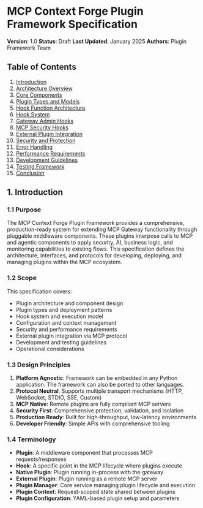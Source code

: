 # MCP Context Forge Plugin Framework Specification

**Version**: 1.0
**Status**: Draft
**Last Updated**: January 2025
**Authors**: Plugin Framework Team
## Table of Contents

1. [Introduction](#introduction)
2. [Architecture Overview](./01-architecture.md)
3. [Core Components](./02-core-components.md)
4. [Plugin Types and Models](./03-plugin-types.md)
5. [Hook Function Architecture](./04-hook-architecture.md)
6. [Hook System](./05-hook-system.md)
7. [Gateway Admin Hooks](./06-gateway-hooks.md)
8. [MCP Security Hooks](./07-security-hooks.md)
9. [External Plugin Integration](./08-external-plugins.md)
10. [Security and Protection](./09-security.md)
11. [Error Handling](./10-error-handling.md)
12. [Performance Requirements](./11-performance.md)
13. [Development Guidelines](./12-development.md)
14. [Testing Framework](./13-testing.md)
15. [Conclusion](./14-conclusion.md)
## 1. Introduction

### 1.1 Purpose

The MCP Context Forge Plugin Framework provides a comprehensive, production-ready system for extending MCP Gateway functionality through pluggable middleware components.  These plugins interpose calls to MCP and agentic components to apply security, AI, business logic, and monitoring capabilities to existing flows. This specification defines the architecture, interfaces, and protocols for developing, deploying, and managing plugins within the MCP ecosystem.

### 1.2 Scope

This specification covers:
- Plugin architecture and component design
- Plugin types and deployment patterns
- Hook system and execution model
- Configuration and context management
- Security and performance requirements
- External plugin integration via MCP protocol
- Development and testing guidelines
- Operational considerations

### 1.3 Design Principles

1. **Platform Agnostic**: Framework can be embedded in any Python application. The framework can also be ported to other languages.
2. **Protocol Neutral**: Supports multiple transport mechanisms (HTTP, WebSocket, STDIO, SSE, Custom)
3. **MCP Native**: Remote plugins are fully compliant MCP servers
4. **Security First**: Comprehensive protection, validation, and isolation
5. **Production Ready**: Built for high-throughput, low-latency environments
6. **Developer Friendly**: Simple APIs with comprehensive tooling

### 1.4 Terminology

- **Plugin**: A middleware component that processes MCP requests/responses
- **Hook**: A specific point in the MCP lifecycle where plugins execute
- **Native Plugin**: Plugin running in-process with the gateway
- **External Plugin**: Plugin running as a remote MCP server
- **Plugin Manager**: Core service managing plugin lifecycle and execution
- **Plugin Context**: Request-scoped state shared between plugins
- **Plugin Configuration**: YAML-based plugin setup and parameters
